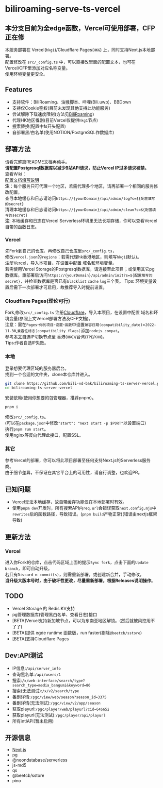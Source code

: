 # biliroaming-serve-ts-vercel

## 本分支目前为全edge函数，Vercel可使用部署，CFP正在修

本服务部署在 Vercel(`hkg1`)/Cloudflare Pages(`HKG`) 上，同时支持Next.js本地部署。  
配置修改在 `src/_config.ts` 中，可以直接改里面的配置文本，也可在Vercel/CFP里添加对应名称变量。  
使用环境变量更安全。  

## Features

- 支持软件：BiliRoaming、油猴脚本、哔哩(Bili.uwp)、BBDown
- 支持仅Cookie鉴权(目前未发现其他支持此功能服务)
- 尝试解除下载速度限制(方法见[BiliRoaming](https://github.com/yujincheng08/BiliRoaming/pull/1045/commits/bb8bbc5bd0fdb2b61b23f957658ebf7cb064e30f))
- 代理HK地区番剧(目前Vercel仅提供`hkg1`节点)
- 搜索替换(配置中fs开头配置)
- 自部署黑/白名单(使用NOTION/PostgreSQL作数据库)

## 部署方法

请看完整篇README文档再动手。  
**请配置Postgresql数据库以减少B站API请求，防止Vercel IP过多请求被禁。**  
查看Wiki：  
[配置文档填写说明](https://github.com/bili-vd-bak/biliroaming-ts-server-vercel/wiki/%E9%85%8D%E7%BD%AE%E6%96%87%E4%BB%B6)  
**注**：每个服务只可代理一个地区，若需代理多个地区，请再部署一个相同的服务修改配置。  
查寻本地缓存和日志请访问`https://{yourDomain}/api/admin/log?s=${配置填写的secret}`  
清理本地缓存和日志请访问`https://{yourDomain}/api/admin/clean?s=${配置填写的secret}`  
**注**: 本地缓存和日志在Vercel Serverless环境里无法长期存储，你可以查看Vercel自带的函数日志。  

### Vercel

先Fork到自己的仓库，再修改自己仓库里`src/_config.ts`，  
修改`vercel.json`的`regions`：若需代理hk香港地区，则填写`hkg1`(默认)。  
注册[Vercel](https://vercel.com)，导入本项目，在设置中配置 域名和环境变量。  
若需使用Vercel Storage的Postgresql数据库，请连接至此项目；或使用其它pg数据库。重部署后访问`https://{yourDomain}/api/admin/init?s=${配置填写的secret}`，并检查数据库是否已有`blacklist` `cache` `log`三个表。
Tips: 环境变量设置后需下一次部署才可启用，故推荐导入时提前设置。  

### Cloudflare Pages(理论可行)

Fork,修改`src/_config.ts`
注册[Cloudflare](https://dash.cloudflare.com)，导入本项目，在设置中配置 域名和环境变量(参照上文Vercel部署方法及CFP文档)。  
注意：需在`Pages`-`你的项目`-`设置`-`函数`中设置`兼容日期(compatibility_date)`=`2022-11-30`,`兼容性标志(compatibility_flags)`添加`nodejs_compat`。  
参考[本文](https://github.com/XIU2/CloudflareSpeedTest/issues/189)自选IP切换节点至 香港(`HKG`)/台湾(`TPE`/`KHH`)。  
Tips:作者自选IP失败。  

### 本地

登录想要代理区域的服务器后台。  
找到一个合适的文件夹，clone本仓库并进入。  

```bash
git clone https://github.com/bili-vd-bak/biliroaming-ts-server-vercel.git --depth 1
cd biliroaming-ts-server-vercel
```

安装依赖(使用你想要的包管理器，推荐pnpm)。  

```bash
pnpm i
```

修改`src/_config.ts`。  
(可以在`package.json`中修改`"start": "next start -p $PORT"`以设置端口)  
执行`pnpm run start`。  
使用nginx等反向代理此接口，配置SSL。  

### 其它

参考Vercel的部署，你可以将此项目部署至任何支持Next.js的Serverless服务商。  
由于细节差异，不保证在其它平台上的可用性，请自行调整，也欢迎PR。  

## 已知问题

- Vercel无法本地缓存，故自带缓存功能仅在本地部署时有效。  
- 使用`pnpm dev`开发时，所有搜索API内`req.url`会错误获取`next.config.mjs`中`rewrites`后的函数路径，导致错误。(`pnpm build`产物正常)(错误由nextjs框架导致)

## 更新方法

### Vercel

进入你Fork的仓库，点击代码区域上面的提示`Sync fork`，点击下面的`Update branch`，即可自动升级。  
若只有`Discard n commit(s)`，则需重新部署，或创建新合并，手动修改。  
**当升级大版本号时，由于破坏性更改，尽量重新部署，根据Releases说明操作**。  

## TODO

- Vercel Storage 的 Redis KV支持
- pg管理数据库(管理黑白名单、查看日志)接口
- [BETA]Vercel支持新加坡节点，可以为东南亚地区解锁。(然后就被风控用不了了)  
- [BETA]提供 egde runtime 函数版，run faster(剔除`@beetcb/sstore`)
- [BETA]支持Cloudflare Pages

## Dev:API测试

- IP信息:`/api/server_info`
- 查询黑名单:`/api/users/1`
- 搜索:`/x/web-interface/search/type?search_type=media_bangumi&keyword=86`
- 搜索(无法测试):`/x/v2/search/type`
- 番剧详情:`/pgc/view/web/season?season_id=3375`
- 番剧详情(无法测试):`/pgc/view/v2/app/season`
- 获取playurl:`/pgc/player/web/playurl?cid=646652`
- 获取playurl(无法测试):`/pgc/player/api/playurl`
- 所有intlAPI(暂未启用)

## 开源信息

- [Next.js](https://nextjs.org/)
- pg
- @neondatabase/serverless
- js-md5
- qs
- @beetcb/sstore
- pino
